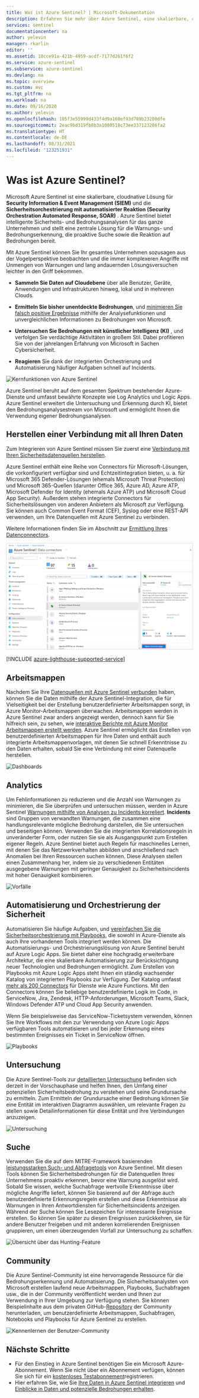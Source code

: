 ```yaml
---
title: Was ist Azure Sentinel? | Microsoft-Dokumentation
description: Erfahren Sie mehr über Azure Sentinel, eine skalierbare, cloudnative Lösung für Security Information & Event Management (SIEM) und die Sicherheitsorchestrierung mit automatisierter Reaktion (Security Orchestration Automated Response, SOAR).
services: sentinel
documentationcenter: na
author: yelevin
manager: rkarlin
editor: ''
ms.assetid: 10cce91a-421b-4959-acdf-7177d261f6f2
ms.service: azure-sentinel
ms.subservice: azure-sentinel
ms.devlang: na
ms.topic: overview
ms.custom: mvc
ms.tgt_pltfrm: na
ms.workload: na
ms.date: 09/16/2020
ms.author: yelevin
ms.openlocfilehash: 105f3e55999d433f4d9a160ef93d789b23200dfe
ms.sourcegitcommit: 2eac9bd319fb8b3a1080518c73ee337123286fa2
ms.translationtype: HT
ms.contentlocale: de-DE
ms.lasthandoff: 08/31/2021
ms.locfileid: "123251931"
---
```

# <a name="what-is-azure-sentinel"></a>Was ist Azure Sentinel?

Microsoft Azure Sentinel ist eine skalierbare, cloudnative Lösung für **Security Information & Event Management (SIEM)** und die **Sicherheitsorchestrierung mit automatisierter Reaktion (Security Orchestration Automated Response, SOAR)** . Azure Sentinel bietet intelligente Sicherheits- und Bedrohungsanalysen für das ganze Unternehmen und stellt eine zentrale Lösung für die Warnungs- und Bedrohungserkennung, die proaktive Suche sowie die Reaktion auf Bedrohungen bereit. 

Mit Azure Sentinel können Sie Ihr gesamtes Unternehmen sozusagen aus der Vogelperspektive beobachten und die immer komplexeren Angriffe mit Unmengen von Warnungen und lang andauernden Lösungsversuchen leichter in den Griff bekommen.

- **Sammeln Sie Daten auf Cloudebene** über alle Benutzer, Geräte, Anwendungen und Infrastrukturen hinweg, lokal und in mehreren Clouds. 

- **Ermitteln Sie bisher unentdeckte Bedrohungen**, und [minimieren Sie falsch positive Ergebnisse](false-positives.md) mithilfe der Analysefunktionen und unvergleichlichen Informationen zu Bedrohungen von Microsoft. 

- **Untersuchen Sie Bedrohungen mit künstlicher Intelligenz (KI)** , und verfolgen Sie verdächtige Aktivitäten in großem Stil. Dabei profitieren Sie von der jahrelangen Erfahrung von Microsoft in Sachen Cybersicherheit. 

- **Reagieren** Sie dank der integrierten Orchestrierung und Automatisierung häufiger Aufgaben schnell auf Incidents.

![Kernfunktionen von Azure Sentinel](./media/overview/core-capabilities.png)

Azure Sentinel beruht auf dem gesamten Spektrum bestehender Azure-Dienste und umfasst bewährte Konzepte wie Log Analytics und Logic Apps. Azure Sentinel erweitert die Untersuchung und Erkennung durch KI, bietet den Bedrohungsanalysestream von Microsoft und ermöglicht Ihnen die Verwendung eigener Bedrohungsanalysen. 

## <a name="connect-to-all-your-data"></a>Herstellen einer Verbindung mit all Ihren Daten

Zum Integrieren von Azure Sentinel müssen Sie zuerst eine [Verbindung mit Ihren Sicherheitsdatenquellen herstellen](connect-data-sources.md). 

Azure Sentinel enthält eine Reihe von Connectors für Microsoft-Lösungen, die vorkonfiguriert verfügbar sind und Echtzeitintegration bieten, u. a. für Microsoft 365 Defender-Lösungen (ehemals Microsoft Threat Protection) und Microsoft 365-Quellen (darunter Office 365, Azure AD, Azure ATP, Microsoft Defender for Identity (ehemals Azure ATP) und Microsoft Cloud App Security). Außerdem stehen integrierte Connectors für Sicherheitslösungen von anderen Anbietern als Microsoft zur Verfügung. Sie können auch Common Event Format (CEF), Syslog oder eine REST-API verwenden, um Ihre Datenquellen mit Azure Sentinel zu verbinden. 

Weitere Informationen finden Sie im Abschnitt zur [Ermittlung Ihres Datenconnectors](data-connectors-reference.md).

![Datensammler](./media/collect-data/collect-data-page.png)

[!INCLUDE [azure-lighthouse-supported-service](../../includes/azure-lighthouse-supported-service.md)]

## <a name="workbooks"></a>Arbeitsmappen

Nachdem Sie Ihre [Datenquellen mit Azure Sentinel verbunden](quickstart-onboard.md) haben, können Sie die Daten mithilfe der Azure Sentinel-Integration, die für Vielseitigkeit bei der Erstellung benutzerdefinierter Arbeitsmappen sorgt, in Azure Monitor-Arbeitsmappen überwachen. Arbeitsmappen werden in Azure Sentinel zwar anders angezeigt werden, dennoch kann für Sie hilfreich sein, zu sehen, wie [interaktive Berichte mit Azure Monitor Arbeitsmappen erstellt werden](../azure-monitor/visualize/workbooks-overview.md). Azure Sentinel ermöglicht das Erstellen von benutzerdefinierten Arbeitsmappen für Ihre Daten und enthält auch integrierte Arbeitsmappenvorlagen, mit denen Sie schnell Erkenntnisse zu den Daten erhalten, sobald Sie eine Verbindung mit einer Datenquelle herstellen.

![Dashboards](./media/tutorial-monitor-data/access-workbooks.png)

## <a name="analytics"></a>Analytics

Um Fehlinformationen zu reduzieren und die Anzahl von Warnungen zu minimieren, die Sie überprüfen und untersuchen müssen, werden in Azure Sentinel [Warnungen mithilfe von Analysen zu Incidents korreliert](detect-threats-built-in.md). **Incidents** sind Gruppen von verwandten Warnungen, die zusammen eine handlungsrelevante mögliche Bedrohung darstellen, die Sie untersuchen und beseitigen können. Verwenden Sie die integrierten Korrelationsregeln in unveränderter Form, oder nutzen Sie sie als Ausgangspunkt zum Erstellen eigener Regeln. Azure Sentinel bietet auch Regeln für maschinelles Lernen, mit denen Sie das Netzwerkverhalten abbilden und anschließend nach Anomalien bei Ihren Ressourcen suchen können. Diese Analysen stellen einen Zusammenhang her, indem sie zu verschiedenen Entitäten ausgegebene Warnungen mit geringer Genauigkeit zu Sicherheitsincidents mit hoher Genauigkeit kombinieren.

![Vorfälle](./media/tutorial-investigate-cases/incident-severity.png)


## <a name="security-automation--orchestration"></a>Automatisierung und Orchestrierung der Sicherheit

Automatisieren Sie häufige Aufgaben, und [vereinfachen Sie die Sicherheitsorchestrierung mit Playbooks](tutorial-respond-threats-playbook.md), die sowohl in Azure-Dienste als auch Ihre vorhandenen Tools integriert werden können. Die Automatisierungs- und Orchestrierungslösung von Azure Sentinel beruht auf Azure Logic Apps. Sie bietet daher eine hochgradig erweiterbare Architektur, die eine skalierbare Automatisierung zur Berücksichtigung neuer Technologien und Bedrohungen ermöglicht. Zum Erstellen von Playbooks mit Azure Logic Apps steht Ihnen ein ständig wachsender Katalog von integrierten Playbooks zur Verfügung. Der Katalog umfasst [mehr als 200 Connectors](../connectors/apis-list.md) für Dienste wie Azure Functions. Mit den Connectors können Sie beliebige benutzerdefinierte Logik im Code, in ServiceNow, Jira, Zendesk, HTTP-Anforderungen, Microsoft Teams, Slack, Windows Defender ATP und Cloud App Security anwenden.

Wenn Sie beispielsweise das ServiceNow-Ticketsystem verwenden, können Sie Ihre Workflows mit den zur Verwendung von Azure Logic Apps verfügbaren Tools automatisieren und bei jeder Erkennung eines bestimmten Ereignisses ein Ticket in ServiceNow öffnen.

![Playbooks](./media/tutorial-respond-threats-playbook/logic-app.png)


## <a name="investigation"></a>Untersuchung

Die Azure Sentinel-Tools zur [detaillierten Untersuchung](investigate-cases.md) befinden sich derzeit in der Vorschauphase und helfen Ihnen, den Umfang einer potenziellen Sicherheitsbedrohung zu verstehen und seine Grundursache zu ermitteln. Zum Ermitteln der Grundursache einer Bedrohung können Sie eine Entität im interaktiven Diagramm auswählen, um relevante Fragen zu stellen sowie Detailinformationen für diese Entität und ihre Verbindungen anzuzeigen. 

![Untersuchung](./media/tutorial-investigate-cases/map-timeline.png)


## <a name="hunting"></a>Suche

Verwenden Sie die auf dem MITRE-Framework basierenden [leistungsstarken Such- und Abfragetools](hunting.md) von Azure Sentinel. Mit diesen Tools können Sie Sicherheitsbedrohungen für die Datenquellen Ihres Unternehmens proaktiv erkennen, bevor eine Warnung ausgelöst wird. Sobald Sie wissen, welche Suchabfrage wertvolle Erkenntnisse über mögliche Angriffe liefert, können Sie basierend auf der Abfrage auch benutzerdefinierte Erkennungsregeln erstellen und diese Erkenntnisse als Warnungen in Ihren Antwortdiensten für Sicherheitsincidents anzeigen. Während der Suche können Sie Lesezeichen für interessante Ereignisse erstellen. So können Sie später zu diesen Ereignissen zurückkehren, sie für andere Benutzer freigeben und mit anderen korrelierenden Ereignissen gruppieren, um einen überzeugenden Vorfall zur Untersuchung zu schaffen.

![Übersicht über das Hunting-Feature](./media/overview/hunting.png)

## <a name="community"></a>Community

Die Azure Sentinel-Community ist eine hervorragende Ressource für die Bedrohungserkennung und Automatisierung. Die Sicherheitsanalysten von Microsoft erstellen laufend neue Arbeitsmappen, Playbooks, Suchabfragen usw., die in der Community veröffentlicht werden und Ihnen zur Verwendung in Ihrer Umgebung zur Verfügung stehen. Sie können Beispielinhalte aus dem privaten GitHub-[Repository](https://aka.ms/asicommunity) der Community herunterladen, um benutzerdefinierte Arbeitsmappen, Suchabfragen, Notebooks und Playbooks für Azure Sentinel zu erstellen. 

![Kennenlernen der Benutzer-Community](./media/overview/community.png)

## <a name="next-steps"></a>Nächste Schritte

- Für den Einstieg in Azure Sentinel benötigen Sie ein Microsoft Azure-Abonnement. Wenn Sie nicht über ein Abonnement verfügen, können Sie sich für ein [kostenloses Testabonnement](https://azure.microsoft.com/free/)registrieren.
- Hier erfahren Sie, wie Sie [Ihre Daten in Azure Sentinel integrieren](quickstart-onboard.md) und [Einblicke in Daten und potenzielle Bedrohungen erhalten](get-visibility.md).
